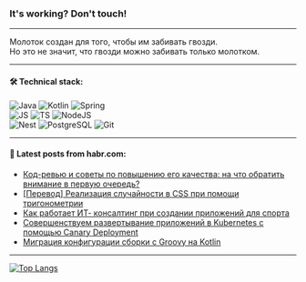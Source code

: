 ### It's working? Don't touch!

---
Молоток создан для того, чтобы им забивать гвозди. <br>
Но это не значит, что гвозди можно забивать только молотком.

---

#### 🛠️ Technical stack:

![Java](https://img.shields.io/badge/Java-informational?logo=Oracle&style=flat&logoColor=white&color=FF4500)
![Kotlin](https://img.shields.io/badge/Kotlin-informational?logo=Kotlin&style=flat&logoColor=white&color=774D97)
![Spring](https://img.shields.io/badge/SpringBoot-informational?logo=SpringBoot&style=flat&logoColor=white&color=6DB33F) <br>
![JS](https://img.shields.io/badge/JS-informational?logo=javaScript&style=flat&logoColor=black&color=F7Df1E)
![TS](https://img.shields.io/badge/TypeScript-informational?logo=typeScript&style=flat&logoColor=black&color=0667A8)
![NodeJS](https://img.shields.io/badge/NodeJS-informational?logo=node.js&style=flat&logoColor=white&color=70A760) <br>
![Nest](https://img.shields.io/badge/NestJS-informational?logo=NestJS&style=flat&logoColor=white&color=E0234E)
![PostgreSQL](https://img.shields.io/badge/PostgreSQL-informational?logo=PostgreSQL&style=flat&logoColor=white&color=DAA520)
![Git](https://img.shields.io/badge/Git-informational?logo=git&style=flat&logoColor=white&color=778899)

___

#### 💬 Latest posts from habr.com:

<!-- BLOG-POST-LIST:START -->
- [Код-ревью и советы по повышению его качества: на что обратить внимание в первую очередь?](https://habr.com/ru/companies/ru_mts/articles/765588/?utm_source=habrahabr&utm_medium=rss&utm_campaign=765588)
- [[Перевод] Реализация случайности в CSS при помощи тригонометрии](https://habr.com/ru/companies/qiwi/articles/765596/?utm_source=habrahabr&utm_medium=rss&utm_campaign=765596)
- [Как работает ИТ- консалтинг при создании приложений для спорта](https://habr.com/ru/articles/765576/?utm_source=habrahabr&utm_medium=rss&utm_campaign=765576)
- [Совершенствуем развертывание приложений в Kubernetes с помощью Canary Deployment](https://habr.com/ru/companies/otus/articles/765560/?utm_source=habrahabr&utm_medium=rss&utm_campaign=765560)
- [Миграция конфигурации сборки с Groovy на Kotlin](https://habr.com/ru/companies/ppr/articles/765544/?utm_source=habrahabr&utm_medium=rss&utm_campaign=765544)
<!-- BLOG-POST-LIST:END -->

---
[![Top Langs](https://github-readme-stats-git-master-advtsetting-gmailcom.vercel.app/api/top-langs/?username=zloylis&langs_count=10&hide_title=false&title_color=e6edf3&size_weight=0.5&count_weight=0.5&layout=compact&hide_border=true&theme=dracula)](https://github.com/zloylis)

<!-- ![GitHub stats](https://github-readme-stats-git-master-advtsetting-gmailcom.vercel.app/api?username=zloylis&show_icons=true&hide_border=true&theme=dracula&hide_title=true&include_all_commits=true&count_private=true&hide=contribs&hide_rank=true) -->
